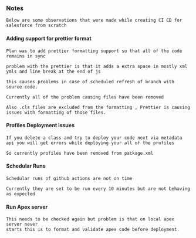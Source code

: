 ### Notes

    Below are some observations that were made while creating CI CD for salesforce from scratch


#### Adding support for prettier format
    Plan was to add prettier formatting support so that all of the code remains in sync
    
    problem with the prettier is that it adds a extra space in mostly xml ymls and line break at the end of js 

    this causes problems in case of scheduled refresh of branch with source code.

    Currently all of the problem causing files have been removed 

    Also .cls files are excluded from the formatting , Prettier is causing issues with formatting of those files.

#### Profiles Deployment issues

    If you delete a class and try to deploy your code next via metadata api you will get errors while deploying your all of the profiles 

    So currently profiles have been removed from package.xml

#### Schedular Runs

    Schedular runs of github actions are not on time 

    Currently they are set to be run every 10 minutes but are not behaving as expected

#### Run Apex server 

    This needs to be checked again but problem is that on local apex server never 
    starts this is to format and validate apex code before deployment.

